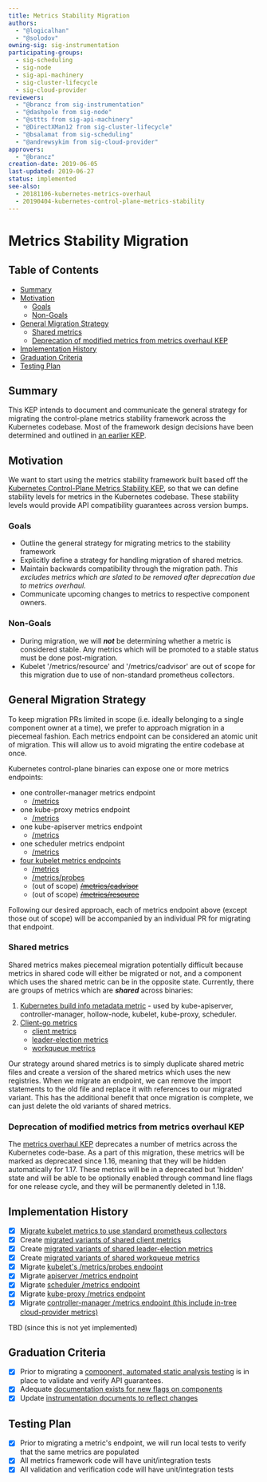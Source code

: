 ```yaml
---
title: Metrics Stability Migration
authors:
  - "@logicalhan"
  - "@solodov"
owning-sig: sig-instrumentation
participating-groups:
  - sig-scheduling
  - sig-node
  - sig-api-machinery
  - sig-cluster-lifecycle
  - sig-cloud-provider
reviewers:
  - "@brancz from sig-instrumentation"
  - "@dashpole from sig-node"
  - "@sttts from sig-api-machinery"
  - "@DirectXMan12 from sig-cluster-lifecycle"
  - "@bsalamat from sig-scheduling"
  - "@andrewsykim from sig-cloud-provider"
approvers:
  - "@brancz"
creation-date: 2019-06-05
last-updated: 2019-06-27
status: implemented
see-also:
  - 20181106-kubernetes-metrics-overhaul
  - 20190404-kubernetes-control-plane-metrics-stability
---
```


# Metrics Stability Migration

## Table of Contents

<!-- toc -->
- [Summary](#summary)
- [Motivation](#motivation)
  - [Goals](#goals)
  - [Non-Goals](#non-goals)
- [General Migration Strategy](#general-migration-strategy)
  - [Shared metrics](#shared-metrics)
  - [Deprecation of modified metrics from metrics overhaul KEP](#deprecation-of-modified-metrics-from-metrics-overhaul-kep)
- [Implementation History](#implementation-history)
- [Graduation Criteria](#graduation-criteria)
- [Testing Plan](#testing-plan)
<!-- /toc -->


## Summary

This KEP intends to document and communicate the general strategy for migrating the control-plane metrics stability framework across the Kubernetes codebase. Most of the framework design decisions have been determined and outlined in [an earlier KEP](https://github.com/kubernetes/enhancements/blob/master/keps/sig-instrumentation/20190404-kubernetes-control-plane-metrics-stability.md).

## Motivation

We want to start using the metrics stability framework built based off the [Kubernetes Control-Plane Metrics Stability KEP](https://github.com/kubernetes/enhancements/blob/master/keps/sig-instrumentation/20190404-kubernetes-control-plane-metrics-stability.md), so that we can define stability levels for metrics in the Kubernetes codebase. These stability levels would provide API compatibility guarantees across version bumps.

### Goals

 * Outline the general strategy for migrating metrics to the stability framework
 * Explicitly define a strategy for handling migration of shared metrics.
 * Maintain backwards compatibility through the migration path. *This excludes metrics which are slated to be removed after deprecation due to metrics overhaul.*
 * Communicate upcoming changes to metrics to respective component owners.

### Non-Goals

* During migration, we will __*not*__ be determining whether a metric is considered stable. Any metrics which will be promoted to a stable status must be done post-migration.
* Kubelet '/metrics/resource' and '/metrics/cadvisor' are out of scope for this migration due to use of non-standard prometheus collectors.

## General Migration Strategy

To keep migration PRs limited in scope (i.e. ideally belonging to a single component owner at a time), we prefer to approach migration in a piecemeal fashion. Each metrics endpoint can be considered an atomic unit of migration. This will allow us to avoid migrating the entire codebase at once.

Kubernetes control-plane binaries can expose one or more metrics endpoints:

* one controller-manager metrics endpoint
    * [/metrics](https://github.com/kubernetes/kubernetes/blob/release-1.15/cmd/controller-manager/app/serve.go#L65)
* one kube-proxy metrics endpoint
    * [/metrics](https://github.com/kubernetes/kubernetes/blob/release-1.15/cmd/kube-proxy/app/server.go#L570)
* one kube-apiserver metrics endpoint
    * [/metrics](https://github.com/kubernetes/kubernetes/blob/release-1.15/staging/src/k8s.io/apiserver/pkg/server/routes/metrics.go#L36)
* one scheduler metrics endpoint
    * [/metrics](https://github.com/kubernetes/kubernetes/blob/release-1.15/cmd/kube-scheduler/app/server.go#L289)
* [four kubelet metrics endpoints](https://github.com/kubernetes/kubernetes/blob/release-1.15/staging/src/k8s.io/apiserver/pkg/server/routes/metrics.go#L36)
    * [/metrics](https://github.com/kubernetes/kubernetes/blob/release-1.15/pkg/kubelet/server/server.go#L299)
    * [/metrics/probes](https://github.com/kubernetes/kubernetes/blob/release-1.15/pkg/kubelet/server/server.go#L329-L331)
    * (out of scope) ~~[/metrics/cadvisor](https://github.com/kubernetes/kubernetes/blob/release-1.15/pkg/kubelet/server/server.go#L315)~~
    * (out of scope) ~~[/metrics/resource](https://github.com/kubernetes/kubernetes/blob/release-1.15/pkg/kubelet/server/server.go#L321-L323)~~

Following our desired approach, each of metrics endpoint above (except those out of scope) will be accompanied by an individual PR for migrating that endpoint.

### Shared metrics

Shared metrics makes piecemeal migration potentially difficult because metrics in shared code will either be migrated or not, and a component which uses the shared metric can be in the opposite state. Currently, there are groups of metrics which are __*shared*__ across binaries:

1. [Kubernetes build info metadata metric](https://github.com/kubernetes/kubernetes/blob/release-1.15/pkg/version/prometheus/prometheus.go#L26-L38) - used by kube-apiserver, controller-manager, hollow-node, kubelet, kube-proxy, scheduler.
2. [Client-go metrics](https://github.com/kubernetes/kubernetes/blob/release-1.15/pkg/util/prometheusclientgo/adapters.go#L20-L24)
    * [client metrics](https://github.com/kubernetes/kubernetes/blob/release-1.15/pkg/client/metrics/prometheus/prometheus.go#L61-L66)
    * [leader-election metrics](https://github.com/kubernetes/kubernetes/blob/release-1.15/pkg/util/prometheusclientgo/leaderelection/adapter.go#L27-L29)
    * [workqueue metrics](https://github.com/kubernetes/kubernetes/blob/release-1.15/pkg/util/workqueue/prometheus/prometheus.go)

Our strategy around shared metrics is to simply duplicate shared metric files and create a version of the shared metrics which uses the new registries. When we migrate an endpoint, we can remove the import statements to the old file and replace it with references to our migrated variant. This has the additional benefit that once migration is complete, we can just delete the old variants of shared metrics.

### Deprecation of modified metrics from metrics overhaul KEP

The [metrics overhaul KEP](https://github.com/kubernetes/enhancements/blob/master/keps/sig-instrumentation/20181106-kubernetes-metrics-overhaul.md) deprecates a number of metrics across the Kubernetes code-base. As a part of this migration, these metrics will be marked as deprecated since 1.16, meaning that they will be hidden automatically for 1.17. These metrics will be in a deprecated but 'hidden' state and will be able to be optionally enabled through command line flags for one release cycle, and they will be permanently deleted in 1.18.

## Implementation History

- [x] [Migrate kubelet metrics to use standard prometheus collectors](https://github.com/kubernetes/kubernetes/issues/79286)
- [x] Create [migrated variants of shared client metrics](https://github.com/kubernetes/kubernetes/pull/81173)
- [x] Create [migrated variants of shared leader-election metrics](https://github.com/kubernetes/kubernetes/pull/81173)
- [x] Create [migrated variants of shared workqueue metrics](https://github.com/kubernetes/kubernetes/pull/81173)
- [x] Migrate [kubelet's /metrics/probes endpoint](https://github.com/kubernetes/kubernetes/pull/81534)
- [x] Migrate [apiserver /metrics endpoint](https://github.com/kubernetes/kubernetes/pull/81531)
- [x] Migrate [scheduler /metrics endpoint](https://github.com/kubernetes/kubernetes/pull/81576)
- [x] Migrate [kube-proxy /metrics endpoint](https://github.com/kubernetes/kubernetes/pull/81626)
- [x] Migrate [controller-manager /metrics endpoint (this include in-tree cloud-provider metrics)](https://github.com/kubernetes/kubernetes/pull/81624)

TBD (since this is not yet implemented)

## Graduation Criteria

- [x] Prior to migrating a [component, automated static analysis testing](https://github.com/kubernetes/enhancements/blob/master/keps/sig-instrumentation/20190605-metrics-validation-and-verification.md) is in place to validate and verify API guarantees.
- [x] Adequate [documentation exists for new flags on components](https://kubernetes.io/docs/reference/command-line-tools-reference/kube-apiserver/)
- [x] Update [instrumentation documents to reflect changes](https://github.com/kubernetes/website/pull/17578)

## Testing Plan

- [x] Prior to migrating a metric's endpoint, we will run local tests to verify that the same metrics are populated
- [x] All metrics framework code will have unit/integration tests
- [x] All validation and verification code will have unit/integration tests

